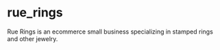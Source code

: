 # rue_rings
Rue Rings is an ecommerce small business specializing in stamped rings and other jewelry.
